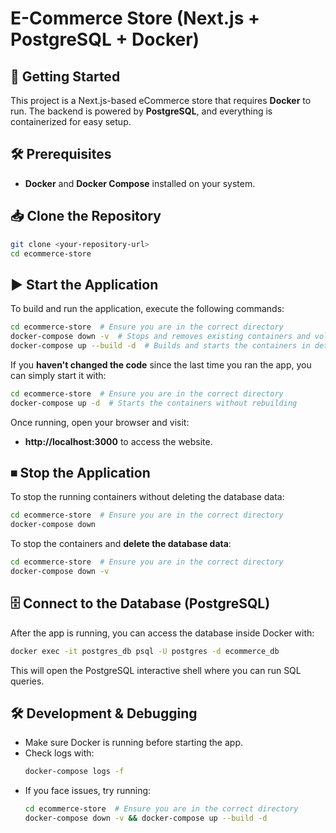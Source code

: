 # E-Commerce Store (Next.js + PostgreSQL + Docker)

## 🚀 Getting Started
This project is a Next.js-based eCommerce store that requires **Docker** to run. The backend is powered by **PostgreSQL**, and everything is containerized for easy setup.

## 🛠 Prerequisites
- **Docker** and **Docker Compose** installed on your system.

## 📥 Clone the Repository
```sh
git clone <your-repository-url>
cd ecommerce-store
```

## ▶️ Start the Application
To build and run the application, execute the following commands:

```sh
cd ecommerce-store  # Ensure you are in the correct directory
docker-compose down -v  # Stops and removes existing containers and volumes (optional)
docker-compose up --build -d  # Builds and starts the containers in detached mode
```

If you **haven't changed the code** since the last time you ran the app, you can simply start it with:
```sh
cd ecommerce-store  # Ensure you are in the correct directory
docker-compose up -d  # Starts the containers without rebuilding
```

Once running, open your browser and visit:
- **http://localhost:3000** to access the website.

## ⏹ Stop the Application
To stop the running containers without deleting the database data:
```sh
cd ecommerce-store  # Ensure you are in the correct directory
docker-compose down
```

To stop the containers and **delete the database data**:
```sh
cd ecommerce-store  # Ensure you are in the correct directory
docker-compose down -v
```

## 🗄️ Connect to the Database (PostgreSQL)
After the app is running, you can access the database inside Docker with:

```sh
docker exec -it postgres_db psql -U postgres -d ecommerce_db
```

This will open the PostgreSQL interactive shell where you can run SQL queries.

## 🛠 Development & Debugging
- Make sure Docker is running before starting the app.
- Check logs with:
  ```sh
  docker-compose logs -f
  ```
- If you face issues, try running:
  ```sh
  cd ecommerce-store  # Ensure you are in the correct directory
  docker-compose down -v && docker-compose up --build -d
  ```